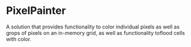 # PixelPainter

A solution that provides functionality to color individual pixels as well as grops of pixels on an in-memory grid, as well as functionality toflood cells with color.
